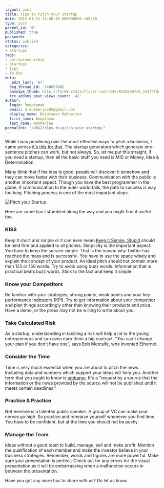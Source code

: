 ```yaml
---
layout: post
title: Tips to Pitch your Startup
date: 2012-01-21 21:00:10.000000000 +05:30
type: post
parent_id: '0'
published: true
password: ''
status: publish
categories:
- Startups
tags:
- entrepreneurship
- Startups
- tips
- To Dos
meta:
  _edit_last: '67'
  dsq_thread_id: '548057602'
  onswipe_thumb: http://farm8.staticflickr.com/7144/6530666739_154f4fddef_z.jpg
  trx_addons_post_views_count: '42'
author:
  login: Deeptaman
  email: d.mukherjee05@gmail.com
  display_name: Deeptaman Mukherjee
  first_name: Deeptaman
  last_name: Mukherjee
permalink: "/2012/tips-to-pitch-your-startup/"
---
```

<p>While I was pondering over the most effective ways to pitch a business, I came across <a href="http://itsthisforthat.com/">it's this for that</a>. The startup generators which generate one-sentence pitches can work, but not always. So, let me put this straight, if you need a startup, then all the basic stuff you need is MID or Money, Idea & Determination.</p>
<p>Many think that if the idea is good, people will discover it somehow and they can move faster with their business. Communication with the public is another important aspect. Though you have the best programmer in the globe, if communication to the outer world fails, the path to success is way too long. Pitching process is one of the most important steps.</p>
<p><!--more--></p>
<p><img src="{{ site.baseurl }}/assets/2012/01/6530666739_154f4fddef_z.jpg" alt="Pitch your Startup" /></p>
<p>Here are some tips I stumbled along the way and you might find it useful too.</p>
<h3>KISS</h3>
<p>Keep it short and simple or it can even mean <a href="http://en.wikipedia.org/wiki/KISS_principle">Keep it Simple, Stupid</a> should be held firm and applied to all pitches. Simplicity is the important aspect. You have to keep the service simple. That is the reason why Twitter has reached the mass and is successful. You have to use the space wisely and explain the concept of your product. An ideal pitch should not contain more than 125 or 150 words. Try to avoid using buzz words. Information that is practical beats buzz words. Stick to the fact and keep it simple.</p>
<h3>Know your Competitors</h3>
<p>Be familiar with your strategies, strong points, weak points and your key performance Indicators (KPI). Try to get information about your competitor and plan things accordingly other than knowing their products and price. Have a demo, or the press may not be willing to write about you. </p>
<h3>Take Calculated Risk</h3>
<p>As a startup, understanding in tackling a risk will help a lot to the young entrepreneurs and can even earn them a big contract. "You can't change your plan if you don't have one", says Bob Metcalfe, who invented Ethernet.</p>
<h3>Consider the Time</h3>
<p>Time is very much essential when you are about to pitch the news. Including data and numbers which support your ideas will help you. Another term that you ought to know is <a href="http://en.wikipedia.org/wiki/News_embargo">embargo</a>. It's a "request by a source that the information or the news provided by the source will not be published until it meets certain deadlines."</p>
<h3>Practice & Practice</h3>
<p>Not everone is a talented public speaker. A group of VC can make your nerves go high. So practice and rehearse yourself whenever you find time. You have to be confident, but at the time you should not be pushy. </p>
<h3>Manage the Team</h3>
<p>Ideas without a good team to build, manage, sell and make profit. Mention the qualification of each member and make the investor believe in your business strategies. Remember, words and figures are more powerful. Make sure your presentation is perfect. Check out for any errors for the visual presentation as it will be embarrassing when a malfunction occurs in between the presentation. </p>
<p>Have you got any more tips to share with us? Do let us know.</p>

